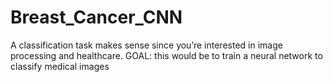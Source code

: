 # Breast_Cancer_CNN
A classification task makes sense since you’re interested in image processing and healthcare. GOAL: this would be to train a neural network to classify medical images
